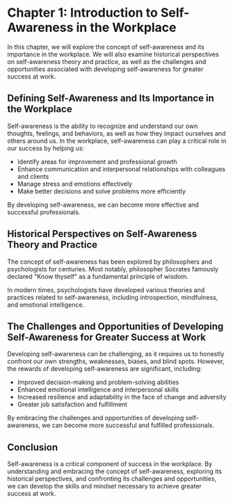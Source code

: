 Chapter 1: Introduction to Self-Awareness in the Workplace
==========================================================

In this chapter, we will explore the concept of self-awareness and its importance in the workplace. We will also examine historical perspectives on self-awareness theory and practice, as well as the challenges and opportunities associated with developing self-awareness for greater success at work.

Defining Self-Awareness and Its Importance in the Workplace
-----------------------------------------------------------

Self-awareness is the ability to recognize and understand our own thoughts, feelings, and behaviors, as well as how they impact ourselves and others around us. In the workplace, self-awareness can play a critical role in our success by helping us:

* Identify areas for improvement and professional growth
* Enhance communication and interpersonal relationships with colleagues and clients
* Manage stress and emotions effectively
* Make better decisions and solve problems more efficiently

By developing self-awareness, we can become more effective and successful professionals.

Historical Perspectives on Self-Awareness Theory and Practice
-------------------------------------------------------------

The concept of self-awareness has been explored by philosophers and psychologists for centuries. Most notably, philosopher Socrates famously declared "Know thyself" as a fundamental principle of wisdom.

In modern times, psychologists have developed various theories and practices related to self-awareness, including introspection, mindfulness, and emotional intelligence.

The Challenges and Opportunities of Developing Self-Awareness for Greater Success at Work
-----------------------------------------------------------------------------------------

Developing self-awareness can be challenging, as it requires us to honestly confront our own strengths, weaknesses, biases, and blind spots. However, the rewards of developing self-awareness are significant, including:

* Improved decision-making and problem-solving abilities
* Enhanced emotional intelligence and interpersonal skills
* Increased resilience and adaptability in the face of change and adversity
* Greater job satisfaction and fulfillment

By embracing the challenges and opportunities of developing self-awareness, we can become more successful and fulfilled professionals.

Conclusion
----------

Self-awareness is a critical component of success in the workplace. By understanding and embracing the concept of self-awareness, exploring its historical perspectives, and confronting its challenges and opportunities, we can develop the skills and mindset necessary to achieve greater success at work.
